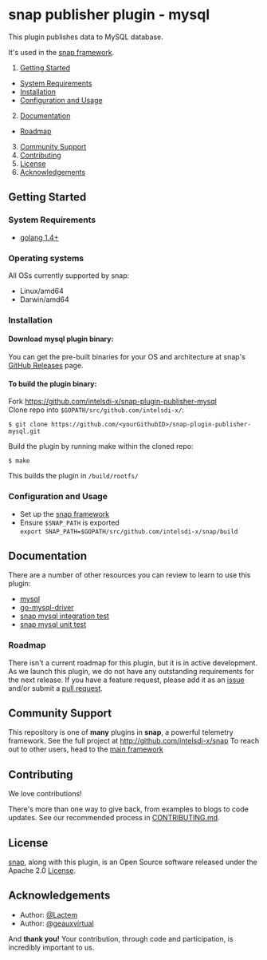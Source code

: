 # snap publisher plugin - mysql
This plugin publishes data to MySQL database. 

It's used in the [snap framework](http://github.com:intelsdi-x/snap).

1. [Getting Started](#getting-started)
  * [System Requirements](#system-requirements)
  * [Installation](#installation)
  * [Configuration and Usage](configuration-and-usage)
2. [Documentation](#documentation)
  * [Roadmap](#roadmap)
3. [Community Support](#community-support)
4. [Contributing](#contributing)
5. [License](#license-and-authors)
6. [Acknowledgements](#acknowledgements)

## Getting Started
### System Requirements
* [golang 1.4+](https://golang.org/dl/)

### Operating systems
All OSs currently supported by snap:
* Linux/amd64
* Darwin/amd64

### Installation
#### Download mysql plugin binary:
You can get the pre-built binaries for your OS and architecture at snap's [GitHub Releases](https://github.com/intelsdi-x/snap/releases) page.

#### To build the plugin binary:
Fork https://github.com/intelsdi-x/snap-plugin-publisher-mysql  
Clone repo into `$GOPATH/src/github.com/intelsdi-x/`:

```
$ git clone https://github.com/<yourGithubID>/snap-plugin-publisher-mysql.git
```

Build the plugin by running make within the cloned repo:
```
$ make
```
This builds the plugin in `/build/rootfs/`

### Configuration and Usage
* Set up the [snap framework](https://github.com/intelsdi-x/snap/blob/master/README.md#getting-started)
* Ensure `$SNAP_PATH` is exported  
`export SNAP_PATH=$GOPATH/src/github.com/intelsdi-x/snap/build`

## Documentation
There are a number of other resources you can review to learn to use this plugin:

* [mysql](https://www.mysql.com/) 
* [go-mysql-driver](github.com/go-sql-driver/mysql)
* [snap mysql integration test](https://github.com/intelsdi-x/snap-plugin-publisher-mysql/blob/master/mysql/mysql_integration_test.go)
* [snap mysql unit test](https://github.com/intelsdi-x/snap-plugin-publisher-mysql/blob/master/mysql/mysql_test.go)

### Roadmap
There isn't a current roadmap for this plugin, but it is in active development. As we launch this plugin, we do not have any outstanding requirements for the next release. If you have a feature request, please add it as an [issue](https://github.com/intelsdi-x/snap-plugin-publisher-mysql/issues/new) and/or submit a [pull request](https://github.com/intelsdi-x/snap-plugin-publisher-mysql/pulls).

## Community Support
This repository is one of **many** plugins in **snap**, a powerful telemetry framework. See the full project at http://github.com/intelsdi-x/snap To reach out to other users, head to the [main framework](https://github.com/intelsdi-x/snap#community-support)

## Contributing
We love contributions!

There's more than one way to give back, from examples to blogs to code updates. See our recommended process in [CONTRIBUTING.md](CONTRIBUTING.md).

## License
[snap](http://github.com:intelsdi-x/snap), along with this plugin, is an Open Source software released under the Apache 2.0 [License](LICENSE).

## Acknowledgements
* Author: [@Lactem](https://github.com/Lactem/)
* Author: [@geauxvirtual](https://github.com/geauxvirtual/)

And **thank you!** Your contribution, through code and participation, is incredibly important to us.
